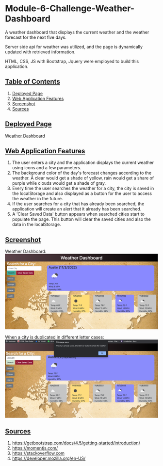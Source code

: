 # Module-6-Challenge-Weather-Dashboard
A weather dashboard that displays the current weather and the weather forecast for the next five days.

Server side api for weather was utilized, and the page is dynamically updated with retrieved information.

HTML, CSS, JS with Bootstrap, Jquery were employed to build this application.

## <u>Table of Contents</u>
1. [Deployed Page](#deployed-page)
2. [Web Application Features](#web-application-features)
3. [Screenshot](#screenshot)
4. [Sources](#sources)

## <u>Deployed Page</u>

[Weather Dashboard](https://iwirsing.github.io/Module-6-Challenge-Weather-Dashboard/) 

## <u>Web Application Features</u>

1. The user enters a city and the application displays the current weather using icons and a few parameters.
2. The background color of the day's forecast changes according to the weather. A clear would get a shade of yellow, rain would get a share of purple while clouds would get a shade of gray.
3. Every time the user searches the weather for a city, the city is saved in the localStorage and also displayed as a button for the user to access the weather in the future.
4. If the user searches for a city that has already been searched, the application will create an alert that it already has been searched.
5. A 'Clear Saved Data' button appears when searched cities start to populate the page. This button will clear the saved cities and also the data in the localStorage.


## <u>Screenshot</u>
Weather Dashboard:
![work day scheduler screenshot](./Assets/images/weatherdash.png)

When a city is duplicated in different letter cases:
![duplicate alert](./Assets/images/duplicateCity.png)

## <u>Sources</u> 
1. https://getbootstrap.com/docs/4.5/getting-started/introduction/
2. https://momentjs.com/
3. https://stackoverflow.com
5. https://developer.mozilla.org/en-US/

